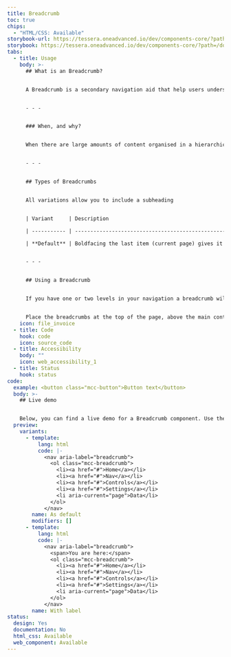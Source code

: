 ```yaml
---
title: Breadcrumb
toc: true
chips:
  - "HTML/CSS: Available"
storybook-url: https://tessera.oneadvanced.io/dev/components-core/?path=/docs/html-button--as-default
storybook: https://tessera.oneadvanced.io/dev/components-core/?path=/docs/html-breadcrumb--with-label
tabs:
  - title: Usage
    body: >-
      ## What is an Breadcrumb?


      A Breadcrumb is a secondary navigation aid that help users understand the relationship between their location and higher level pages.


      - - -


      ### When, and why?


      When there are large amounts of content organised in a hierarchical manner. Use breadcrumbs to indicate the current page's location within that navigational hierarchy.


      - - -


      ## Types of Breadcrumbs


      All variations allow you to include a subheading


      | Variant     | Description                                                                                                                                       | Example                                                                                                           |

      | ----------- | ------------------------------------------------------------------------------------------------------------------------------------------------- | ----------------------------------------------------------------------------------------------------------------- |

      | **Default** | Boldfacing the last item (current page) gives it prominence and tells the user ‘this is where you are currently’. All other items are hyperlinks. | <button class="mcc-button mcc-button--primary" disabled> <span class="mcc-button__label">Disabled</span> </button |


      - - -


      ## Using a Breadcrumb


      If you have one or two levels in your navigation a breadcrumb will not be necessary. If you have three or more levels, then a breadcrumb is useful. Giving users multiple ways to navigate through the application allows them to easily jump back to a specific page in their current workflow without having to use large or complex menus.


      Place the breadcrumbs at the top of the page, above the main content. Use ">" arrows or "/" forward slashes to separate the links, use shorter heading for the breadcrumbs instead of long original link name. Do not use Breadcrumbs on the homepage, the homepage is where the user journey starts, it doesn’t make sense to have breadcrumbs displayed on your homepage
    icon: file_invoice
  - title: Code
    hook: code
    icon: source_code
  - title: Accessibility
    body: ""
    icon: web_accessibility_1
  - title: Status
    hook: status
code:
  example: <button class="mcc-button">Button text</button>
  body: >-
    ## Live demo


    Below, you can find a live demo for a Breadcrumb component. Use the drop-down menus and radio buttons to view the different Breadcrumb Types and Variants.
  preview:
    variants:
      - template:
          lang: html
          code: |-
            <nav aria-label="breadcrumb">
              <ol class="mcc-breadcrumb">
                <li><a href="#">Home</a></li>
                <li><a href="#">Nav</a></li>
                <li><a href="#">Controls</a></li>
                <li><a href="#">Settings</a></li>
                <li aria-current="page">Data</li>
              </ol>
            </nav>
        name: As default
        modifiers: []
      - template:
          lang: html
          code: |-
            <nav aria-label="breadcrumb">
              <span>You are here:</span>
              <ol class="mcc-breadcrumb">
                <li><a href="#">Home</a></li>
                <li><a href="#">Nav</a></li>
                <li><a href="#">Controls</a></li>
                <li><a href="#">Settings</a></li>
                <li aria-current="page">Data</li>
              </ol>
            </nav>
        name: With label
status:
  design: Yes
  documentation: No
  html_css: Available
  web_component: Available
---
```

